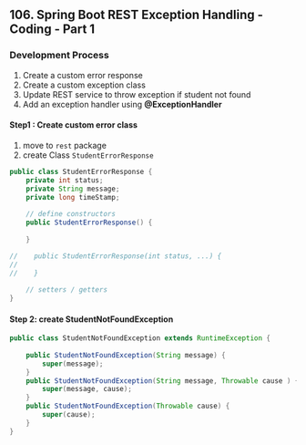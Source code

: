 ## 106. Spring Boot REST Exception Handling - Coding - Part 1

### Development Process
1. Create a custom error response 
2. Create a custom exception class 
3. Update REST service to throw exception if student not found 
4. Add an exception handler using **@ExceptionHandler** 

#### Step1 : Create custom error class 
1. move to `rest` package 
2. create Class `StudentErrorResponse`
```java
public class StudentErrorResponse {
    private int status;
    private String message;
    private long timeStamp; 
    
    // define constructors 
    public StudentErrorResponse() {
        
    }

//    public StudentErrorResponse(int status, ...) {
//
//    }
    
    // setters / getters 
}
```

#### Step 2: create StudentNotFoundException 
```java
public class StudentNotFoundException extends RuntimeException {
    
    public StudentNotFoundException(String message) {
        super(message); 
    }
    public StudentNotFoundException(String message, Throwable cause ) {
        super(message, cause); 
    }
    public StudentNotFoundException(Throwable cause) {
        super(cause); 
    }
}
```